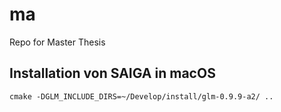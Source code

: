 # ma
Repo for Master Thesis


## Installation von SAIGA in macOS

```
cmake -DGLM_INCLUDE_DIRS=~/Develop/install/glm-0.9.9-a2/ ..
```

